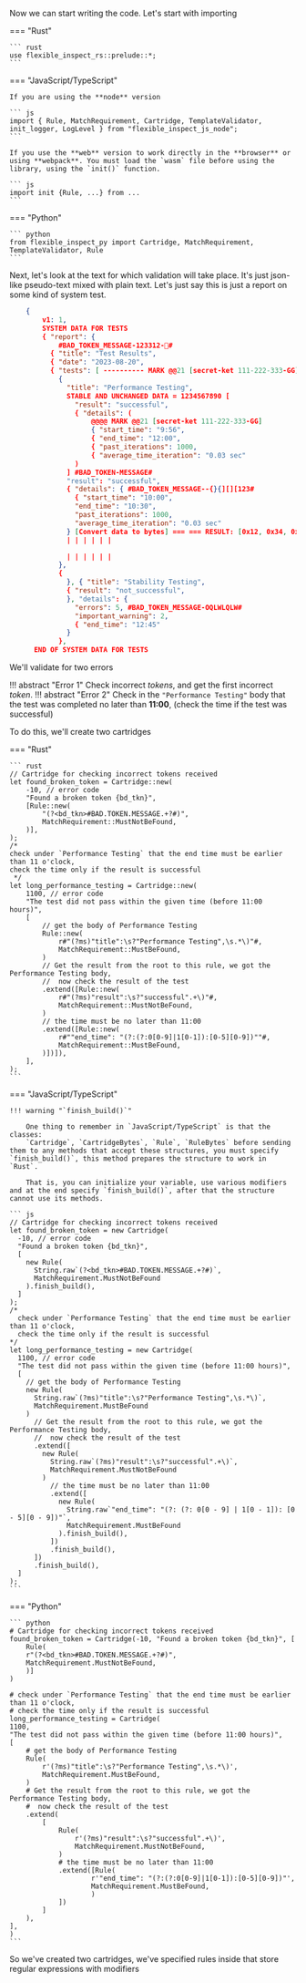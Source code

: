 Now we can start writing the code. Let's start with importing

=== "Rust"

    ``` rust
    use flexible_inspect_rs::prelude::*;
    ```

=== "JavaScript/TypeScript"

    If you are using the **node** version

    ``` js
    import { Rule, MatchRequirement, Cartridge, TemplateValidator, init_logger, LogLevel } from "flexible_inspect_js_node";
    ```

    If you use the **web** version to work directly in the **browser** or using **webpack**. You must load the `wasm` file before using the library, using the `init()` function.

    ``` js
    import init {Rule, ...} from ...
    ```

=== "Python"

    ``` python
    from flexible_inspect_py import Cartridge, MatchRequirement, TemplateValidator, Rule
    ```

Next, let's look at the text for which validation will take place. It's just json-like pseudo-text mixed with plain text. Let's just say this is just a report on some kind of system test.

``` json
    { 
        v1: 1,
        SYSTEM DATA FOR TESTS
        { "report": {
            #BAD_TOKEN_MESSAGE-123312-🎃#
          { "title": "Test Results",
          { "date": "2023-08-20",
          { "tests": [ ---------- MARK @@21 [secret-ket 111-222-333-GG]
            {
              "title": "Performance Testing",
              STABLE AND UNCHANGED DATA = 1234567890 [
                "result": "successful", 
                { "details": (
                    @@@@ MARK @@21 [secret-ket 111-222-333-GG]
                    { "start_time": "9:56",
                    { "end_time": "12:00",
                    { "past_iterations": 1000,
                    { "average_time_iteration": "0.03 sec"
                )
              ] #BAD_TOKEN-MESSAGE#
              "result": "successful", 
              { "details": { #BAD_TOKEN_MESSAGE--{}{][][123#
                { "start_time": "10:00",
                "end_time": "10:30",
                "past_iterations": 1000,
                "average_time_iteration": "0.03 sec"
              } [Convert data to bytes] === === RESULT: [0x12, 0x34, 0x56, 0x78]
              | | | | | |

              | | | | | |
            },
            {
              }, { "title": "Stability Testing",
              { "result": "not_successful",
              }, "details": {
                "errors": 5, #BAD_TOKEN_MESSAGE-OQLWLQLW#
                "important_warning": 2,
                { "end_time": "12:45"
              }
            },
      END OF SYSTEM DATA FOR TESTS
```

We'll validate for two errors

!!! abstract "Error 1"
    Check incorrect *tokens*, and get the first incorrect *token*.
!!! abstract "Error 2"
    Check in the `"Performance Testing"` body that the test was completed no later than **11:00**, (check the time if the test was successful)

To do this, we'll create two cartridges

=== "Rust"

    ``` rust
    // Cartridge for checking incorrect tokens received
    let found_broken_token = Cartridge::new(
        -10, // error code
        "Found a broken token {bd_tkn}",
        [Rule::new(
            "(?<bd_tkn>#BAD.TOKEN.MESSAGE.+?#)",
            MatchRequirement::MustNotBeFound,
        )],
    );
    /*
    check under `Performance Testing` that the end time must be earlier than 11 o'clock,
    check the time only if the result is successful
     */
    let long_performance_testing = Cartridge::new(
        1100, // error code
        "The test did not pass within the given time (before 11:00 hours)",
        [
            // get the body of Performance Testing
            Rule::new(
                r#"(?ms)"title":\s?"Performance Testing",\s.*\)"#,
                MatchRequirement::MustBeFound,
            )
            // Get the result from the root to this rule, we got the Performance Testing body,
            //  now check the result of the test
            .extend([Rule::new(
                r#"(?ms)"result":\s?"successful".+\)"#,
                MatchRequirement::MustNotBeFound,
            )
            // the time must be no later than 11:00
            .extend([Rule::new(
                r#""end_time": "(?:(?:0[0-9]|1[0-1]):[0-5][0-9])""#,
                MatchRequirement::MustBeFound,
            )])]),
        ],
    );
    ```

=== "JavaScript/TypeScript"

    !!! warning "`finish_build()`"

        One thing to remember in `JavaScript/TypeScript` is that the classes:
        `Cartridge`, `CartridgeBytes`, `Rule`, `RuleBytes` before sending them to any methods that accept these structures, you must specify `finish_build()`, this method prepares the structure to work in `Rust`.

        That is, you can initialize your variable, use various modifiers and at the end specify `finish_build()`, after that the structure cannot use its methods.

    ``` js
    // Cartridge for checking incorrect tokens received
    let found_broken_token = new Cartridge(
      -10, // error code
      "Found a broken token {bd_tkn}",
      [
        new Rule(
          String.raw`(?<bd_tkn>#BAD.TOKEN.MESSAGE.+?#)`,
          MatchRequirement.MustNotBeFound
        ).finish_build(),
      ]
    );
    /*
      check under `Performance Testing` that the end time must be earlier than 11 o'clock,
      check the time only if the result is successful
    */
    let long_performance_testing = new Cartridge(
      1100, // error code
      "The test did not pass within the given time (before 11:00 hours)",
      [
        // get the body of Performance Testing
        new Rule(
          String.raw`(?ms)"title":\s?"Performance Testing",\s.*\)`,
          MatchRequirement.MustBeFound
        )
          // Get the result from the root to this rule, we got the Performance Testing body,
          //  now check the result of the test
          .extend([
            new Rule(
              String.raw`(?ms)"result":\s?"successful".+\)`,
              MatchRequirement.MustNotBeFound
            )
              // the time must be no later than 11:00
              .extend([
                new Rule(
                  String.raw`"end_time": "(?: (?: 0[0 - 9] | 1[0 - 1]): [0 - 5][0 - 9])"`,
                  MatchRequirement.MustBeFound
                ).finish_build(),
              ])
              .finish_build(),
          ])
          .finish_build(),
      ]
    );
    ```

=== "Python"

    ``` python
    # Cartridge for checking incorrect tokens received
    found_broken_token = Cartridge(-10, "Found a broken token {bd_tkn}", [
        Rule(
        r"(?<bd_tkn>#BAD.TOKEN.MESSAGE.+?#)",
        MatchRequirement.MustNotBeFound,
        )]
    )

    # check under `Performance Testing` that the end time must be earlier than 11 o'clock,
    # check the time only if the result is successful
    long_performance_testing = Cartridge(
    1100,
    "The test did not pass within the given time (before 11:00 hours)",
    [
        # get the body of Performance Testing
        Rule(
            r'(?ms)"title":\s?"Performance Testing",\s.*\)',
            MatchRequirement.MustBeFound,
        )
        # Get the result from the root to this rule, we got the Performance Testing body,
        #  now check the result of the test
        .extend(
            [
                Rule(
                    r'(?ms)"result":\s?"successful".+\)',
                    MatchRequirement.MustNotBeFound,
                )
                # the time must be no later than 11:00
                .extend([Rule(
                        r'"end_time": "(?:(?:0[0-9]|1[0-1]):[0-5][0-9])"',
                        MatchRequirement.MustBeFound,
                        )
                ])
            ]
        ),
    ],
    )
    ```
So we've created two cartridges, we've specified rules inside that store regular expressions with modifiers